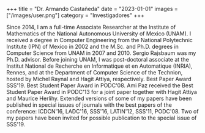+++
title = "Dr. Armando Castañeda"
date = "2023-01-01"
images = ["/images/user.png"]
category = "Investigadores"
+++

Since 2014, I am a full-time Associate Researcher at the Institute of Mathematics of the National Autonomous University of Mexico (UNAM). I received a degree in Computer Engineering from the National Polytechnic Institute (IPN) of Mexico in 2002 and the M.Sc. and Ph.D. degrees in Computer Science from UNAM in 2007 and 2010.  Sergio Rajsbaum was my Ph.D. advisor. 
Before joining UNAM, I was post-doctoral associate at the Institut National de Recherche en Informatique et en Automatique (INRIA), Rennes, and at the Department of  Computer Science of the Technion, hosted by Michel Raynal and Hagit Attiya, respectively. Best Paper Award SSS'19. Best Student Paper Award in PODC'08. Ami Paz received the Best Student Paper Award in PODC'13 for a joint paper together with Hagit Attiya and Maurice Herlihy. Extended versions of some of my papers have been published in special issues of journals with the best papers of the conference: ICDCN'16, LADC'16, SSS'16, LATIN'12, SSS'11, PODC'08. Two of my papers have been invited for possible publication to the special issue of SSS'19.
